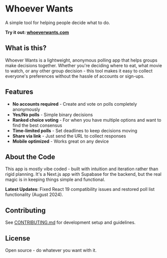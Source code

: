 # Whoever Wants

A simple tool for helping people decide what to do.

**Try it out: [whoeverwants.com](https://whoeverwants.com)**

## What is this?

Whoever Wants is a lightweight, anonymous polling app that helps groups make decisions together. Whether you're deciding where to eat, what movie to watch, or any other group decision - this tool makes it easy to collect everyone's preferences without the hassle of accounts or sign-ups.

## Features

- **No accounts required** - Create and vote on polls completely anonymously
- **Yes/No polls** - Simple binary decisions
- **Ranked choice voting** - For when you have multiple options and want to find the best consensus
- **Time-limited polls** - Set deadlines to keep decisions moving
- **Share via link** - Just send the URL to collect responses
- **Mobile optimized** - Works great on any device

## About the Code

This app is mostly vibe coded - built with intuition and iteration rather than rigid planning. It's a Next.js app with Supabase for the backend, but the real magic is in keeping things simple and functional.

**Latest Updates**: Fixed React 19 compatibility issues and restored poll list functionality (August 2024).

## Contributing

See [CONTRIBUTING.md](CONTRIBUTING.md) for development setup and guidelines.

## License

Open source - do whatever you want with it.